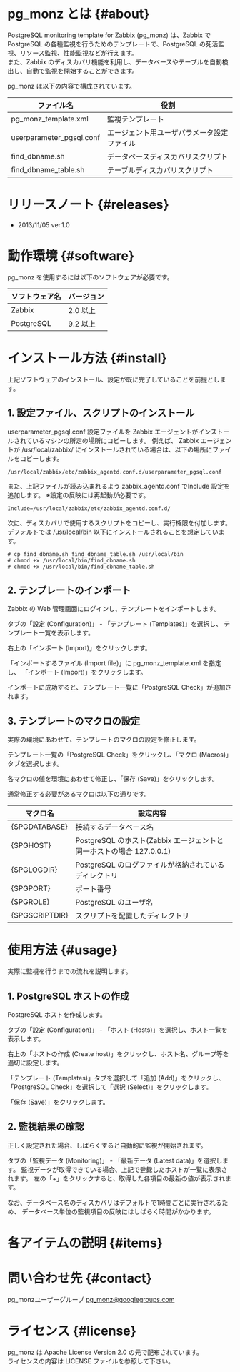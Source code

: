 # pg_monz とは {#about}

PostgreSQL monitoring template for Zabbix (pg_monz) は、Zabbix で PostgreSQL の各種監視を行うためのテンプレートで、PostgreSQL の死活監視、リソース監視、性能監視などが行えます。  
また、Zabbix のディスカバリ機能を利用し、データベースやテーブルを自動検出し、自動で監視を開始することができます。

pg_monz は以下の内容で構成されています。

|ファイル名                  |役割  　                        |
|-------------------------|-------------------------------|
|pg_monz_template.xml     |監視テンプレート                   |
|userparameter_pgsql.conf |エージェント用ユーザパラメータ設定ファイル  |
|find_dbname.sh           |データベースディスカバリスクリプト         |
|find_dbname_table.sh     |テーブルディスカバリスクリプト            |

# リリースノート {#releases}

* 2013/11/05 ver.1.0

# 動作環境 {#software}

pg_monz を使用するには以下のソフトウェアが必要です。

|ソフトウェア名|バージョン|
|----------|-------|
|Zabbix    |2.0 以上|
|PostgreSQL|9.2 以上|

# インストール方法 {#install}

上記ソフトウェアのインストール、設定が既に完了していることを前提とします。

## 1. 設定ファイル、スクリプトのインストール

userparameter_pgsql.conf 設定ファイルを Zabbix エージェントがインストールされているマシンの所定の場所にコピーします。
例えば、 Zabbix エージェントが /usr/local/zabbix/ にインストールされている場合は、以下の場所にファイルをコピーします。

    /usr/local/zabbix/etc/zabbix_agentd.conf.d/userparameter_pgsql.conf

また、上記ファイルが読み込まれるよう zabbix_agentd.conf でInclude 設定を追加します。
※設定の反映には再起動が必要です。

    Include=/usr/local/zabbix/etc/zabbix_agentd.conf.d/

次に、ディスカバリで使用するスクリプトをコピーし、実行権限を付加します。
デフォルトでは /usr/local/bin 以下にインストールされることを想定しています。

    # cp find_dbname.sh find_dbname_table.sh /usr/local/bin
    # chmod +x /usr/local/bin/find_dbname.sh
    # chmod +x /usr/local/bin/find_dbname_table.sh

## 2. テンプレートのインポート

Zabbix の Web 管理画面にログインし、テンプレートをインポートします。

タブの「設定 (Configuration)」 - 「テンプレート (Templates)」を選択し、
テンプレート一覧を表示します。

右上の「インポート (Import)」をクリックします。

「インポートするファイル (Import file)」に pg_monz_template.xml を指定し、
「インポート (Import)」をクリックします。

インポートに成功すると、テンプレート一覧に「PostgreSQL Check」が追加されます。

## 3. テンプレートのマクロの設定

実際の環境にあわせて、テンプレートのマクロの設定を修正します。

テンプレート一覧の「PostgreSQL Check」をクリックし、「マクロ (Macros)」タブを選択します。

各マクロの値を環境にあわせて修正し、「保存 (Save)」をクリックします。

通常修正する必要があるマクロは以下の通りです。

|マクロ名       |設定内容                                                             |
|---------------|---------------------------------------------------------------------|
|{$PGDATABASE}  |接続するデータベース名                                               |
|{$PGHOST}      |PostgreSQL のホスト(Zabbix エージェントと同一ホストの場合 127.0.0.1) |
|{$PGLOGDIR}    |PostgreSQL のログファイルが格納されているディレクトリ                |
|{$PGPORT}      |ポート番号                                                           |
|{$PGROLE}      |PostgreSQL のユーザ名                                                |
|{$PGSCRIPTDIR} |スクリプトを配置したディレクトリ                                     |

# 使用方法 {#usage}

実際に監視を行うまでの流れを説明します。

## 1. PostgreSQL ホストの作成

PostgreSQL ホストを作成します。

タブの「設定 (Configuration)」 - 「ホスト (Hosts)」を選択し、ホスト一覧を表示します。

右上の「ホストの作成 (Create host)」をクリックし、ホスト名、グループ等を適切に設定します。

「テンプレート (Templates)」タブを選択して「追加 (Add)」をクリックし、
「PostgreSQL Check」を選択して「選択 (Select)」をクリックします。

「保存 (Save)」をクリックします。

## 2. 監視結果の確認

正しく設定された場合、しばらくすると自動的に監視が開始されます。

タブの「監視データ (Monitoring)」 - 「最新データ (Latest data)」を選択します。
監視データが取得できている場合、上記で登録したホストが一覧に表示されます。
左の「+」をクリックすると、取得した各項目の最新の値が表示されます。

なお、データベース名のディスカバリはデフォルトで1時間ごとに実行されるため、
データベース単位の監視項目の反映にはしばらく時間がかかります。

# 各アイテムの説明 {#items}

# 問い合わせ先 {#contact}

pg_monzユーザーグループ
<pg_monz@googlegroups.com>

# ライセンス {#license}

pg_monz は Apache License Version 2.0 の元で配布されています。  
ライセンスの内容は LICENSE ファイルを参照して下さい。

